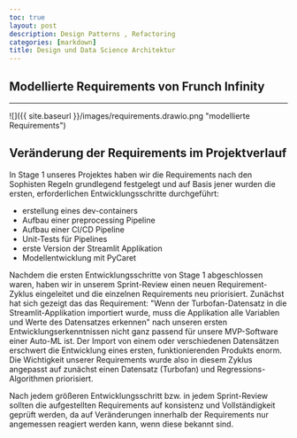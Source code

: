 ```yaml
---
toc: true
layout: post
description: Design Patterns , Refactoring
categories: [markdown]
title: Design und Data Science Architektur
---
```

## Modellierte Requirements von Frunch Infinity
---
![]({{ site.baseurl }}/images/requirements.drawio.png "modellierte Requirements")

## Veränderung der Requirements im Projektverlauf

In Stage 1 unseres Projektes haben wir die Requirements nach den Sophisten Regeln grundlegend festgelegt und auf Basis jener
wurden die ersten, erforderlichen Entwicklungsschritte durchgeführt:

- erstellung eines dev-containers
- Aufbau einer preprocessing Pipeline
- Aufbau einer CI/CD Pipeline
- Unit-Tests für Pipelines
- erste Version der Streamlit Applikation
- Modellentwicklung mit PyCaret

Nachdem die ersten Entwicklungsschritte von Stage 1 abgeschlossen waren, haben wir in unserem Sprint-Review einen neuen Requirement-Zyklus eingeleitet
und die einzelnen Requirements neu priorisiert.
Zunächst hat sich gezeigt das das Requirement: "Wenn der Turbofan-Datensatz in die Streamlit-Applikation importiert wurde, muss die Applikation
alle Variablen und Werte des Datensatzes erkennen" nach unseren ersten Entwicklungserkenntnissen nicht ganz passend für unsere MVP-Software einer Auto-ML ist. Der Import von einem oder verschiedenen Datensätzen erschwert die Entwicklung eines ersten, funktionierenden Produkts enorm.
Die Wichtigkeit unserer Requirements wurde also in diesem Zyklus angepasst auf zunächst einen Datensatz (Turbofan) und Regressions-Algorithmen priorisiert.

Nach jedem größeren Entwicklungsschritt bzw. in jedem Sprint-Review sollten die aufgestellten Requirements auf konsistenz und Vollständigkeit geprüft werden, da auf Veränderungen innerhalb der Requirements nur angemessen reagiert werden kann, wenn diese bekannt sind.

[^1]: Die Abbildung wurde mit draw.io erstellt

